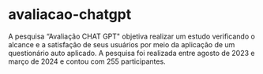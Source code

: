 # avaliacao-chatgpt
A pesquisa “Avaliação CHAT GPT" objetiva realizar um estudo verificando o alcance e a satisfação de seus usuários por meio da aplicação de um questionário auto aplicado. A pesquisa foi realizada entre agosto de 2023 e março de 2024 e contou com 255 participantes.        
